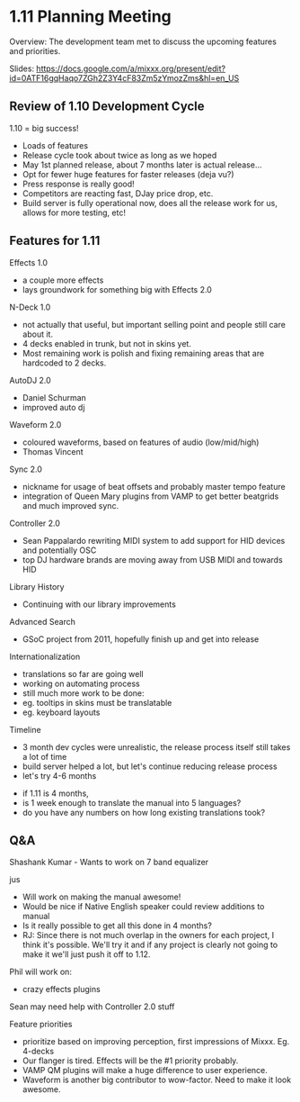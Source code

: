 # 1.11 Planning Meeting

Overview: The development team met to discuss the upcoming features and
priorities.

Slides:
<https://docs.google.com/a/mixxx.org/present/edit?id=0ATF16gqHaqo7ZGh2Z3Y4cF83Zm5zYmozZms&hl=en_US>

## Review of 1.10 Development Cycle

1.10 = big success\!

  - Loads of features
  - Release cycle took about twice as long as we hoped
  - May 1st planned release, about 7 months later is actual release...
  - Opt for fewer huge features for faster releases (deja vu?)
  - Press response is really good\!
  - Competitors are reacting fast, DJay price drop, etc.
  - Build server is fully operational now, does all the release work for
    us, allows for more testing, etc\!

## Features for 1.11

Effects 1.0

  - a couple more effects
  - lays groundwork for something big with Effects 2.0

N-Deck 1.0

  - not actually that useful, but important selling point and people
    still care about it.
  - 4 decks enabled in trunk, but not in skins yet.
  - Most remaining work is polish and fixing remaining areas that are
    hardcoded to 2 decks.

AutoDJ 2.0

  - Daniel Schurman
  - improved auto dj

Waveform 2.0

  - coloured waveforms, based on features of audio (low/mid/high) 
  - Thomas Vincent

Sync 2.0

  - nickname for usage of beat offsets and probably master tempo feature
  - integration of Queen Mary plugins from VAMP to get better beatgrids
    and much improved sync.

Controller 2.0

  - Sean Pappalardo rewriting MIDI system to add support for HID devices
    and potentially OSC
  - top DJ hardware brands are moving away from USB MIDI and towards HID

Library History

  - Continuing with our library improvements 

Advanced Search

  - GSoC project from 2011, hopefully finish up and get into release

Internationalization

  - translations so far are going well
  - working on automating process
  - still much more work to be done:
  - eg. tooltips in skins must be translatable
  - eg. keyboard layouts

Timeline

  - 3 month dev cycles were unrealistic, the release process itself
    still takes a lot of time
  - build server helped a lot, but let's continue reducing release
    process
  - let's try 4-6 months

<!-- end list -->

  - if 1.11 is 4 months, 
  - is 1 week enough to translate the manual into 5 languages?
  - do you have any numbers on how long existing translations took?

## Q\&A

Shashank Kumar - Wants to work on 7 band equalizer

jus

  - Will work on making the manual awesome\!
  - Would be nice if Native English speaker could review additions to
    manual
  - Is it really possible to get all this done in 4 months? 
  - RJ: Since there is not much overlap in the owners for each project,
    I think it's possible. We'll try it and if any project is clearly
    not going to make it we'll just push it off to 1.12. 

Phil will work on:

  - crazy effects plugins

Sean may need help with Controller 2.0 stuff

Feature priorities

  - prioritize based on improving perception, first impressions of
    Mixxx. Eg. 4-decks
  - Our flanger is tired. Effects will be the \#1 priority probably.
  - VAMP QM plugins will make a huge difference to user experience. 
  - Waveform is another big contributor to wow-factor. Need to make it
    look awesome.
